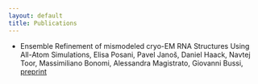 ```yaml
---
layout: default
title: Publications
---
```


- Ensemble Refinement of mismodeled cryo-EM RNA Structures Using All-Atom Simulations,
  Elisa Posani, Pavel Janoš, Daniel Haack, Navtej Toor, Massimiliano Bonomi, Alessandra Magistrato, Giovanni Bussi,
  [preprint](https://doi.org/10.1101/2024.07.24.604258)

